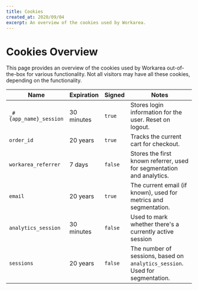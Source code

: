 ```yaml
---
title: Cookies
created_at: 2020/09/04
excerpt: An overview of the cookies used by Workarea.
---
```


# Cookies Overview

This page provides an overview of the cookies used by Workarea out-of-the-box for various functionality. Not all visitors may have all these cookies, depending on the functionality.

| Name | Expiration | Signed | Notes |
|---|---|---|---|
| `_#{app_name}_session` | 30 minutes | `true` | Stores login information for the user. Reset on logout. |
| `order_id` | 20 years | `true` | Tracks the current cart for checkout. |
| `workarea_referrer` | 7 days | `false` | Stores the first known referrer, used for segmentation and analytics. |
| `email` | 20 years | `true` | The current email (if known), used for metrics and segmentation. |
| `analytics_session` | 30 minutes | `false` | Used to mark whether there's a currently active session |
| `sessions` | 20 years | `false` | The number of sessions, based on `analytics_session`. Used for segmentation. |
